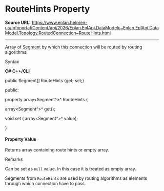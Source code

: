 # RouteHints Property

**Source URL:** https://www.eplan.help/en-us/Infoportal/Content/api/2026/Eplan.EplApi.DataModelu~Eplan.EplApi.DataModel.Topology.RoutedConnection~RouteHints.html

---

Array of [Segment](Eplan.EplApi.DataModelu~Eplan.EplApi.DataModel.Topology.Segment.html) by which this connection will be routed by routing algorithms.

Syntax

**C#**
**C++/CLI**


public Segment[] RouteHints {get; set;}

public:

property array<Segment^>^ RouteHints {

   array<Segment^>^ get();

   void set (    array<Segment^>^ value);

}


#### Property Value

Returns array containing route hints or empty array.

Remarks

Can be set as `null` value. In this case it is treated as empty array.

Segments from `RouteHints` are used by routing algorithms as elements through which connection have to pass.

